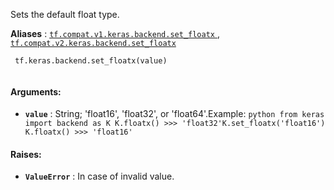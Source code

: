 Sets the default float type.

**Aliases** : [ `tf.compat.v1.keras.backend.set_floatx` ](/api_docs/python/tf/keras/backend/set_floatx), [ `tf.compat.v2.keras.backend.set_floatx` ](/api_docs/python/tf/keras/backend/set_floatx)

```
 tf.keras.backend.set_floatx(value)
 
```

#### Arguments:
- **`value`** : String; 'float16', 'float32', or 'float64'.Example:  `python from keras import backend as K K.floatx() >>> 'float32'K.set_floatx('float16') K.floatx() >>> 'float16'` 


#### Raises:
- **`ValueError`** : In case of invalid value.
